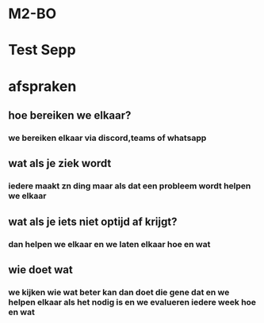 # M2-BO
# Test Sepp
# afspraken
## hoe bereiken we elkaar? 
### we bereiken elkaar via discord,teams of whatsapp
## wat als je ziek wordt
### iedere maakt zn ding maar als dat een probleem wordt helpen we elkaar
## wat als je iets niet optijd af krijgt?
### dan helpen we elkaar en we laten elkaar hoe en wat
## wie doet wat
### we kijken wie wat beter kan dan doet die gene dat en we helpen elkaar als het nodig is en we evalueren iedere week hoe en wat

